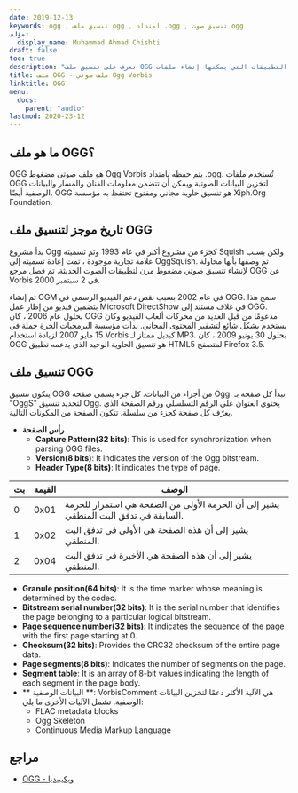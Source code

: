 ```yaml
---
date: 2019-12-13
keywords: ogg , تنسيق ملف ogg , امتداد .ogg , تنسيق صوت ogg
مؤلف:
  display_name: Muhammad Ahmad Chishti
draft: false
toc: true
description: "تعرف على تنسيق ملف OGG وواجهات برمجة التطبيقات التي يمكنها إنشاء ملفات OGG وفتحها."
title: ملف OGG - ملف صوتي Ogg Vorbis
linktitle: OGG
menu:
  docs:
    parent: "audio"
lastmod: 2020-23-12
---
```


## ما هو ملف OGG؟

OGG هو ملف صوتي مضغوط Ogg Vorbis يتم حفظه بامتداد .ogg. تُستخدم ملفات OGG لتخزين البيانات الصوتية ويمكن أن تتضمن معلومات الفنان والمسار والبيانات الوصفية أيضًا. OGG هو تنسيق حاوية مجاني ومفتوح تحتفظ به مؤسسة Xiph.Org Foundation.

## تاريخ موجز لتنسيق ملف OGG

بدأ مشروع Ogg كجزء من مشروع أكبر في عام 1993 وتم تسميته Squish ولكن بسبب علامة تجارية موجودة ، تمت إعادة تسميته إلى OggSquish. تم وصفها بأنها محاولة لإنشاء تنسيق صوتي مضغوط مرن لتطبيقات الصوت الحديثة. تم فصل مرجع OGG عن Vorbis في 2 سبتمبر 2000.

تم إنشاء OGM في عام 2002 بسبب نقص دعم الفيديو الرسمي في OGG. سمح هذا بتضمين فيديو من إطار عمل Microsoft DirectShow في غلاف مستند إلى OGG. بحلول عام 2006 ، كان OGG مدعومًا من قبل العديد من محركات ألعاب الفيديو وكان يستخدم بشكل شائع لتشفير المحتوى المجاني. بدأت مؤسسة البرمجيات الحرة حملة في 15 مايو 2007 لزيادة استخدام Vorbis كبديل ممتاز لـ MP3. بحلول 30 يونيو 2009 ، كان OGG هو تنسيق الحاوية الوحيد الذي يدعمه تطبيق HTML5 لمتصفح Firefox 3.5.

## تنسيق ملف OGG

يتكون تنسيق OGG من أجزاء من البيانات. كل جزء يسمى صفحة Ogg. تبدأ كل صفحة بـ "OggS" لتحديد تنسيق Ogg. يحتوي العنوان على الرقم التسلسلي ورقم الصفحة الذي يعرّف كل صفحة كجزء من سلسلة. تتكون الصفحة من المكونات التالية.

- **رأس الصفحة**
  - **Capture Pattern(32 bits)**: This is used for synchronization when parsing OGG files.
  - **Version(8 bits)**: It indicates the version of the Ogg bitstream.
  - **Header Type(8 bits)**: It indicates the type of page.

| بت | القيمة | الوصف |
| --- | --- | --- |
| 0 | 0x01 | يشير إلى أن الحزمة الأولى من الصفحة هي استمرار للحزمة السابقة في تدفق البت المنطقي. |
| 1 | 0x02 | يشير إلى أن هذه الصفحة هي الأولى في تدفق البت المنطقي. |
| 2 | 0x04 | يشير إلى أن هذه الصفحة هي الأخيرة في تدفق البت المنطقي. |

  - **Granule position(64 bits)**: It is the time marker whose meaning is determined by the codec.
  - **Bitstream serial number(32 bits)**: It is the serial number that identifies the page belonging to a particular logical bitstream.
  - **Page sequence number(32 bits)**: It indicates the sequence of the page with the first page starting at 0.
  - **Checksum(32 bits)**: Provides the CRC32 checksum of the entire page data.
  - **Page segments(8 bits)**: Indicates the number of segments on the page.
  - **Segment table**: It is an array of 8-bit values indicating the length of each segment in the page body.
- ** البيانات الوصفية **: VorbisComment هي الآلية الأكثر دعمًا لتخزين البيانات الوصفية. تشمل الآليات الأخرى ما يلي:
  - FLAC metadata blocks
  - Ogg Skeleton
  - Continuous Media Markup Language

## مراجع ##

- [OGG - ويكيبيديا](https://en.wikipedia.org/wiki/Ogg)

